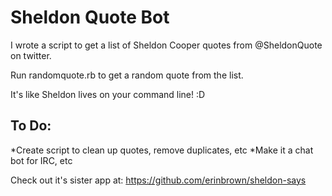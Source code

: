 
Sheldon Quote Bot
=================

I wrote a script to get a list of Sheldon Cooper quotes from @SheldonQuote on twitter.

Run randomquote.rb to get a random quote from the list.

It's like Sheldon lives on your command line! :D


To Do:
------
*Create script to clean up quotes, remove duplicates, etc
*Make it a chat bot for IRC, etc


Check out it's sister app at:
https://github.com/erinbrown/sheldon-says

